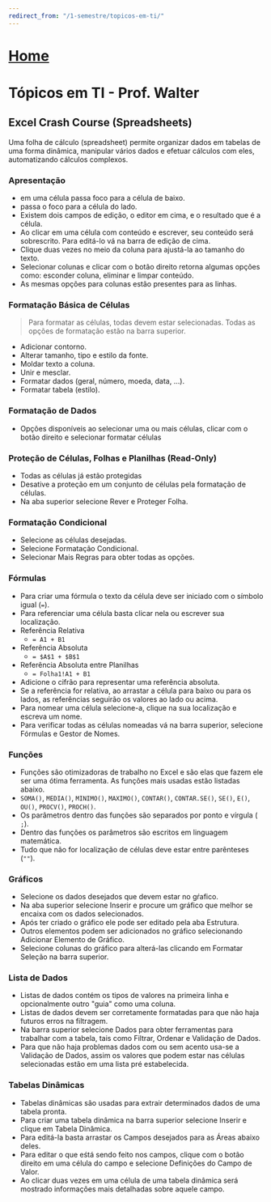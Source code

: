 ```yaml
---
redirect_from: "/1-semestre/topicos-em-ti/"
---
```


# [Home](/engenharia-da-computacao/)

# Tópicos em TI - Prof. Walter

## Excel Crash Course (Spreadsheets)

Uma folha de cálculo (spreadsheet) permite organizar dados em tabelas de uma forma dinâmica, manipular vários dados e efetuar cálculos com eles, automatizando cálculos complexos.

### Apresentação

- <Enter> em uma célula passa foco para a célula de baixo.
- <Tab> passa o foco para a célula do lado.
- Existem dois campos de edição, o editor em cima, e o resultado que é a célula.
- Ao clicar em uma célula com conteúdo e escrever, seu conteúdo será sobrescrito. Para editá-lo vá na barra de edição de cima.
- Clique duas vezes no meio da coluna para ajustá-la ao tamanho do texto.
- Selecionar colunas e clicar com o botão direito retorna algumas opções como: esconder coluna, eliminar e limpar conteúdo.
- As mesmas opções para colunas estão presentes para as linhas.

### Formatação Básica de Células

> Para formatar as células, todas devem estar selecionadas. Todas as opções de formatação estão na barra superior.

- Adicionar contorno.
- Alterar tamanho, tipo e estilo da fonte.
- Moldar texto a coluna.
- Unir e mesclar.
- Formatar dados (geral, número, moeda, data, ...).
- Formatar tabela (estilo).

### Formatação de Dados

- Opções disponíveis ao selecionar uma ou mais células, clicar com o botão direito e selecionar formatar células

### Proteção de Células, Folhas e Planilhas (Read-Only)

- Todas as células já estão protegidas
- Desative a proteção em um conjunto de células pela formatação de células.
- Na aba superior selecione Rever e Proteger Folha.

### Formatação Condicional

- Selecione as células desejadas.
- Selecione Formatação Condicional.
- Selecionar Mais Regras para obter todas as opções.

### Fórmulas

- Para criar uma fórmula o texto da célula deve ser iniciado com o símbolo igual (`=`).
- Para referenciar uma célula basta clicar nela ou escrever sua localização.
- Referência Relativa
  - `= A1 + B1`
- Referência Absoluta
  - `= $A$1 + $B$1`
- Referência Absoluta entre Planilhas
  - `= Folha1!A1 + B1`
- Adicione o cifrão para representar uma referência absoluta.
- Se a referência for relativa, ao arrastar a célula para baixo ou para os lados, as referências seguirão os valores ao lado ou acima.
- Para nomear uma célula selecione-a, clique na sua localização e escreva um nome.
- Para verificar todas as células nomeadas vá na barra superior, selecione Fórmulas e Gestor de Nomes.

### Funções

- Funções são otimizadoras de trabalho no Excel e são elas que fazem ele ser uma ótima ferramenta. As funções mais usadas estão listadas abaixo.
- `SOMA()`, `MEDIA()`, `MINIMO()`, `MAXIMO()`, `CONTAR()`, `CONTAR.SE()`, `SE()`, `E()`, `OU()`, `PROCV()`, `PROCH()`.
- Os parâmetros dentro das funções são separados por ponto e vírgula (
`;`).
- Dentro das funções os parâmetros são escritos em linguagem matemática.
- Tudo que não for localização de células deve estar entre parênteses (`""`).

### Gráficos

- Selecione os dados desejados que devem estar no gŕafico.
- Na aba superior selecione Inserir e procure um gráfico que melhor se encaixa com os dados selecionados.
- Após ter criado o gráfico ele pode ser editado pela aba Estrutura.
- Outros elementos podem ser adicionados no gráfico selecionando Adicionar Elemento de Gráfico.
- Selecione colunas do gráfico para alterá-las clicando em Formatar Seleção na barra superior.

### Lista de Dados

- Listas de dados contém os tipos de valores na primeira linha e opcionalmente outro "guia" como uma coluna.
- Listas de dados devem ser corretamente formatadas para que não haja futuros erros na filtragem.
- Na barra superior selecione Dados para obter ferramentas para trabalhar com a tabela, tais como Filtrar, Ordenar e Validação de Dados.
- Para que não haja problemas dados com ou sem acento usa-se a Validação de Dados, assim os valores que podem estar nas células selecionadas estão em uma lista pré estabelecida.

### Tabelas Dinâmicas

- Tabelas dinâmicas são usadas para extrair determinados dados de uma tabela pronta.
- Para criar uma tabela dinâmica na barra superior selecione Inserir e clique em Tabela Dinâmica.
- Para editá-la basta arrastar os Campos desejados para as Áreas abaixo deles.
- Para editar o que eśtá sendo feito nos campos, clique com o botão direito em uma célula do campo e selecione Definições do  Campo de Valor.
- Ao clicar duas vezes em uma célula de uma tabela dinâmica será mostrado informações mais detalhadas sobre aquele campo.